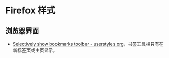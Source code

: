 Firefox 样式
============

浏览器界面
---------

- [Selectively show bookmarks toolbar - userstyles.org](http://userstyles.org/styles/45803/selectively-show-bookmarks-toolbar)，书签工具栏只有在新标签页或主页显示。